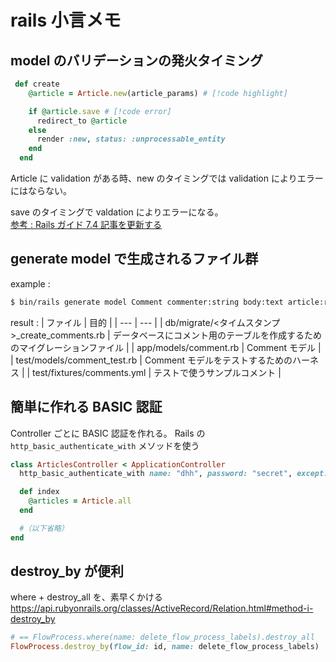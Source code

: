 # rails 小言メモ

## model のバリデーションの発火タイミング

```ruby
 def create
    @article = Article.new(article_params) # [!code highlight]

    if @article.save # [!code error]
      redirect_to @article
    else
      render :new, status: :unprocessable_entity
    end
  end
```

Article に validation がある時、new のタイミングでは validation によりエラーにはならない。

save のタイミングで valdation によりエラーになる。  
[参考 : Rails ガイド 7.4 記事を更新する](https://railsguides.jp/getting_started.html#%E8%A8%98%E4%BA%8B%E3%82%92%E6%9B%B4%E6%96%B0%E3%81%99%E3%82%8B)

## generate model で生成されるファイル群

example :

```bash
$ bin/rails generate model Comment commenter:string body:text article:references
```

result :
| ファイル | 目的 |
| --- | --- |
| db/migrate/<タイムスタンプ>\_create_comments.rb | データベースにコメント用のテーブルを作成するためのマイグレーションファイル |
| app/models/comment.rb | Comment モデル |
| test/models/comment_test.rb | Comment モデルをテストするためのハーネス |
| test/fixtures/comments.yml | テストで使うサンプルコメント |

## 簡単に作れる BASIC 認証

Controller ごとに BASIC 認証を作れる。
Rails の `http_basic_authenticate_with` メソッドを使う

```ruby
class ArticlesController < ApplicationController
  http_basic_authenticate_with name: "dhh", password: "secret", except: [:index, :show] # [!code highlight]

  def index
    @articles = Article.all
  end

  #（以下省略）
end
```

## destroy_by が便利

where + destroy_all を、素早くかける
https://api.rubyonrails.org/classes/ActiveRecord/Relation.html#method-i-destroy_by

```ruby
# == FlowProcess.where(name: delete_flow_process_labels).destroy_all
FlowProcess.destroy_by(flow_id: id, name: delete_flow_process_labels)
```
